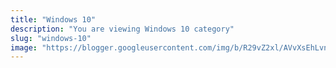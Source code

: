 ```yaml
---
title: "Windows 10"
description: "You are viewing Windows 10 category"
slug: "windows-10"
image: "https://blogger.googleusercontent.com/img/b/R29vZ2xl/AVvXsEhLvnG9vfQ-mkCWEyTkHgr26FdkWHmXLm7XiVtrY5SD1SnvHqoYrzWKA29BKuRRJDoXq8KeaQ7_fQl6jeZwv-DGxy3K7cjDKnt0KkhHSbeW5_EcXyo2eyjB3d9bHvvx0wgCFo7hiv54GOm8nqI5wR6bVmBCPK1E1aAQgoZXmm_D5z_cKTgGvpFmHr3xqkCx/s250-rw/windows-10.jpg"
---
```

